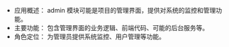 
- 应用概述： admin 模块可能是项目的管理界面，提供对系统的监控和管理功能。
- 主要功能： 包含管理界面的业务逻辑、前端代码、可能的后台服务等。
- 角色定位： 为管理员提供系统监控、用户管理等功能。
